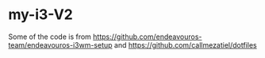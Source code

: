 # my-i3-V2

Some of the code is from https://github.com/endeavouros-team/endeavouros-i3wm-setup and https://github.com/callmezatiel/dotfiles
